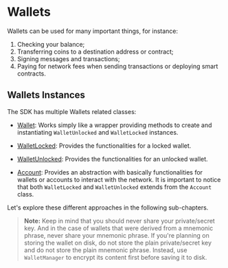 # Wallets

Wallets can be used for many important things, for instance:

1. Checking your balance;
2. Transferring coins to a destination address or contract;
3. Signing messages and transactions;
4. Paying for network fees when sending transactions or deploying smart contracts.

## Wallets Instances

The SDK has multiple Wallets related classes:

- [Wallet](../../api/Account/Wallet): Works simply like a wrapper providing methods to create and instantiating `WalletUnlocked` and `WalletLocked` instances.

- [WalletLocked](../../api/Account/WalletLocked): Provides the functionalities for a locked wallet.

- [WalletUnlocked](../../api/Account/WalletUnlocked): Provides the functionalities for an unlocked wallet.

- [Account](../../api/Account/Account): Provides an abstraction with basically functionalities for wallets or accounts to interact with the network. It is important to notice that both `WalletLocked` and `WalletUnlocked` extends from the `Account` class.

Let's explore these different approaches in the following sub-chapters.

> **Note:** Keep in mind that you should never share your private/secret key. And in the case of wallets that were derived from a mnemonic phrase, never share your mnemonic phrase. If you're planning on storing the wallet on disk, do not store the plain private/secret key and do not store the plain mnemonic phrase. Instead, use `WalletManager` to encrypt its content first before saving it to disk.
